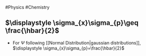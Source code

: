 #Physics #Chemistry
## $\displaystyle \sigma_{x}\sigma_{p}\geq \frac{\hbar}{2}$
* For $\displaystyle \Psi$ following [[Normal Distribution|gaussian distributions]], $\displaystyle \sigma_{x}\sigma_{p}=\frac{\hbar}{2}$